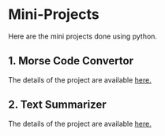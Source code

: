 # Mini-Projects
Here are the mini projects done using python.

## 1. Morse Code Convertor
The details of the project are available [here.](https://github.com/Krish1908/Mini-Projects/tree/main/Morse%20Code)

## 2. Text Summarizer
The details of the project are available [here.](https://github.com/Krish1908/Text_Summarizer)
